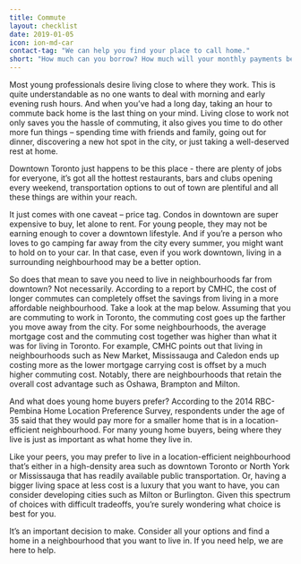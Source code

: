 ```yaml
---
title: Commute
layout: checklist
date: 2019-01-05
icon: ion-md-car
contact-tag: "We can help you find your place to call home."
short: "How much can you borrow? How much will your monthly payments be?"
---
```

Most young professionals desire living close to where they work. This is quite understandable as no one wants to deal with morning and early evening rush hours. And when you’ve had a long day, taking an hour to commute back home is the last thing on your mind. Living close to work not only saves you the hassle of commuting, it also gives you time to do other more fun things – spending time with friends and family, going out for dinner, discovering a new hot spot in the city, or just taking a well-deserved rest at home.

Downtown Toronto just happens to be this place - there are plenty of jobs for everyone, it’s got all the hottest restaurants, bars and clubs opening every weekend, transportation options to out of town are plentiful and all these things are within your reach.

It just comes with one caveat – price tag. Condos in downtown are super expensive to buy, let alone to rent. For young people, they may not be earning enough to cover a downtown lifestyle. And if you’re a person who loves to go camping far away from the city every summer, you might want to hold on to your car. In that case, even if you work downtown, living in a surrounding neighbourhood may be a better option.

So does that mean to save you need to live in neighbourhoods far from downtown? Not necessarily. According to a report by CMHC, the cost of longer commutes can completely offset the savings from living in a more affordable neighbourhood. Take a look at the map below. Assuming that you are commuting to work in Toronto, the commuting cost goes up the farther you move away from the city. For some neighbourhoods, the average mortgage cost and the commuting cost together was higher than what it was for living in Toronto. For example, CMHC points out that living in neighbourhoods such as New Market, Mississauga and Caledon ends up costing more as the lower mortgage carrying cost is offset by a much higher commuting cost. Notably, there are neighbourhoods that retain the overall cost advantage such as Oshawa, Brampton and Milton.

And what does young home buyers prefer? According to the 2014 RBC-Pembina Home Location Preference Survey, respondents under the age of 35 said that they would pay more for a smaller home that is in a location-efficient neighbourhood. For many young home buyers, being where they live is just as important as what home they live in.

Like your peers, you may prefer to live in a location-efficient neighbourhood that’s either in a high-density area such as downtown Toronto or North York or Mississauga that has readily available public transportation. Or, having a bigger living space at less cost is a luxury that you want to have, you can consider developing cities such as Milton or Burlington. Given this spectrum of choices with difficult tradeoffs, you’re surely wondering what choice is best for you.

It’s an important decision to make. Consider all your options and find a home in a neighbourhood that you want to live in. If you need help, we are here to help.
